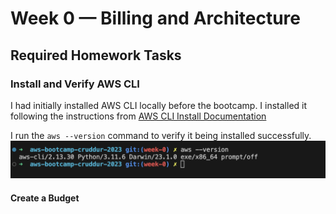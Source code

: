 # Week 0 — Billing and Architecture

## Required Homework Tasks

### Install and Verify AWS CLI

I had initially installed AWS CLI locally before the bootcamp.
I installed it following the instructions from [AWS CLI Install Documentation](https://docs.aws.amazon.com/cli/latest/userguide/getting-started-install.html)

I run the `aws --version` command to verify it being installed successfully.
![Proof of Working AWS CLI](assets/aws-cli-confirmation.png)

#### Create a Budget
